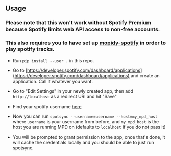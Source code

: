 ## Usage

### Please note that this won't work without Spotify Premium because Spotify limits web API access to non-free accounts.
### This also requires you to have set up [mopidy-spotify](https://github.com/mopidy/mopidy-spotify) in order to play spotify tracks.

* Run `pip install --user .` in this repo.

* Go to [https://developer.spotify.com/dashboard/applications](https://developer.spotify.com/dashboard/applications) and create an application. Call it whatever you want.

* Go to "Edit Settings" in your newly created app, then add `http://localhost`
  as a redirect URI and hit "Save"

* Find your spotify username [here](https://www.spotify.com/us/account/overview/)

* Now you can run `spotsync --username=username --host=my_mpd_host` where
  `username` is your username from before, and `my_mpd_host` is the host you
  are running MPD on (defaults to `localhost` if you do not pass it)

* You will be prompted to grant permission to the app, once that's done, it
  will cache the credentials locally and you should be able to just run
  spotsync.
